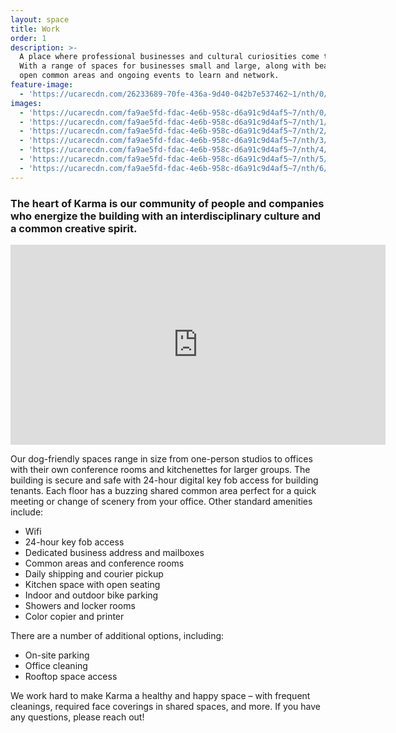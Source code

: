 ```yaml
---
layout: space
title: Work
order: 1
description: >-
  A place where professional businesses and cultural curiosities come together.
  With a range of spaces for businesses small and large, along with beautiful
  open common areas and ongoing events to learn and network.
feature-image:
  - 'https://ucarecdn.com/26233689-70fe-436a-9d40-042b7e537462~1/nth/0/'
images:
  - 'https://ucarecdn.com/fa9ae5fd-fdac-4e6b-958c-d6a91c9d4af5~7/nth/0/'
  - 'https://ucarecdn.com/fa9ae5fd-fdac-4e6b-958c-d6a91c9d4af5~7/nth/1/'
  - 'https://ucarecdn.com/fa9ae5fd-fdac-4e6b-958c-d6a91c9d4af5~7/nth/2/'
  - 'https://ucarecdn.com/fa9ae5fd-fdac-4e6b-958c-d6a91c9d4af5~7/nth/3/'
  - 'https://ucarecdn.com/fa9ae5fd-fdac-4e6b-958c-d6a91c9d4af5~7/nth/4/'
  - 'https://ucarecdn.com/fa9ae5fd-fdac-4e6b-958c-d6a91c9d4af5~7/nth/5/'
  - 'https://ucarecdn.com/fa9ae5fd-fdac-4e6b-958c-d6a91c9d4af5~7/nth/6/'
---
```

### The heart of Karma is our community of people and companies who energize the building with an interdisciplinary culture and a common creative spirit.

<iframe src="https://player.vimeo.com/video/437897268" width="600" height="320" frameborder="0" allow="autoplay; fullscreen" allowfullscreen></iframe> <p><a href="https://vimeo.com/437897268"></a> </p>

Our dog-friendly spaces range in size from one-person studios to offices with their own conference rooms and kitchenettes for larger groups. The building is secure and safe with 24-hour digital key fob access for building tenants. Each floor has a buzzing shared common area perfect for a quick meeting or change of scenery from your office. Other standard amenities include:

* Wifi
* 24-hour key fob access
* Dedicated business address and mailboxes
* Common areas and conference rooms
* Daily shipping and courier pickup
* Kitchen space with open seating
* Indoor and outdoor bike parking
* Showers and locker rooms
* Color copier and printer

There are a number of additional options, including:

* On-site parking 
* Office cleaning
* Rooftop space access

We work hard to make Karma a healthy and happy space – with frequent cleanings, required face coverings in shared spaces, and more. If you have any questions, please reach out!
